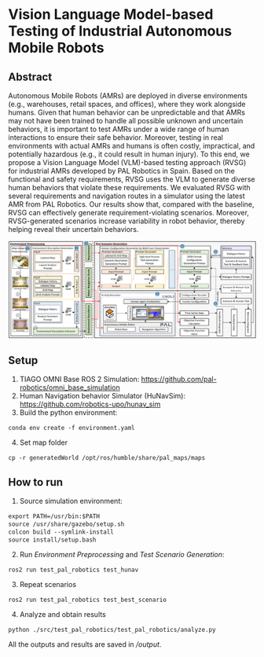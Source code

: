 # Vision Language Model-based Testing of Industrial Autonomous Mobile Robots

## Abstract
Autonomous Mobile Robots (AMRs) are deployed in diverse environments (e.g., warehouses, retail spaces, and offices), where they work alongside humans. Given that human behavior can be unpredictable and that AMRs may not have been trained to handle all possible unknown and uncertain behaviors, it is important to test AMRs under a wide range of human interactions to ensure their safe behavior. Moreover, testing in real environments with actual AMRs and humans is often costly, impractical, and potentially hazardous (e.g., it could result in human injury). To this end, we propose a Vision Language Model (VLM)-based testing approach (RVSG) for industrial AMRs developed by PAL Robotics in Spain. Based on the functional and safety requirements, RVSG uses the VLM to generate diverse human behaviors that violate these requirements. We evaluated RVSG with several requirements and navigation routes in a simulator using the latest AMR from PAL Robotics. Our results show that, compared with the baseline, RVSG can effectively generate requirement-violating scenarios. Moreover, RVSG-generated scenarios increase variability in robot behavior, thereby helping reveal their uncertain behaviors.

![pipeline](assets/overview.png)

## Setup
1. TIAGO OMNI Base ROS 2 Simulation: https://github.com/pal-robotics/omni_base_simulation
2. Human Navigation behavior Simulator (HuNavSim): https://github.com/robotics-upo/hunav_sim
3. Build the python environment:
```
conda env create -f environment.yaml
```
4. Set map folder
```
cp -r generatedWorld /opt/ros/humble/share/pal_maps/maps
```

## How to run
1. Source simulation environment:
```
export PATH=/usr/bin:$PATH
source /usr/share/gazebo/setup.sh
colcon build --symlink-install
source install/setup.bash
```
2. Run _Environment Preprocessing_ and _Test Scenario Generation_:
```
ros2 run test_pal_robotics test_hunav
```
3. Repeat scenarios
```
ros2 run test_pal_robotics test_best_scenario
```
4. Analyze and obtain results
```
python ./src/test_pal_robotics/test_pal_robotics/analyze.py
```
All the outputs and results are saved in _/output_.
